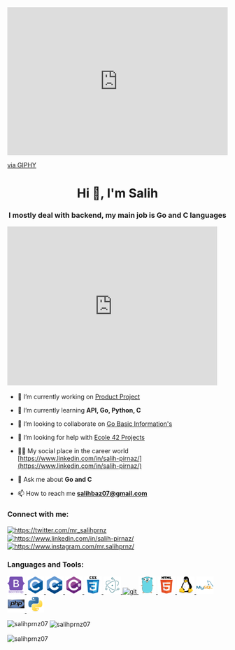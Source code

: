 <div style="width:100%;height:0;padding-bottom:67%;position:relative;"><iframe src="https://giphy.com/embed/13rQ7rrTrvZXlm" width="100%" height="100%" style="position:absolute" frameBorder="0" class="giphy-embed" allowFullScreen></iframe></div><p><a href="https://giphy.com/gifs/geek-the-incredibles-writing-schedule-13rQ7rrTrvZXlm">via GIPHY</a></p>

<h1 align="center">Hi 👋, I'm Salih</h1>
<h3 align="center">I mostly deal with backend, my main job is Go and C languages</h3>

<iframe src="https://giphy.com/embed/BgBf6pW9qOgQU" width="480" height="363" frameBorder="0" class="giphy-embed" allowFullScreen></iframe><p><a href="https://giphy.com/gifs/funny-cute-fail-BgBf6pW9qOgQU"></a></p>

- 🔭 I’m currently working on [Product Project](https://github.com/salihprnz07/Product_Project)

- 🌱 I’m currently learning **API, Go, Python, C**

- 👯 I’m looking to collaborate on [Go Basic Information's](https://github.com/salihprnz07/GO_fundamentals)

- 🤝 I’m looking for help with [Ecole 42 Projects](https://github.com/salihprnz07/Ecole_42_Main)

- 👨‍💻 My social place in the career world [https://www.linkedin.com/in/salih-pirnaz/](https://www.linkedin.com/in/salih-pirnaz/)

- 💬 Ask me about **Go and C**

- 📫 How to reach me **salihbaz07@gmail.com**

<h3 align="left">Connect with me:</h3>
<p align="left">
<a href="https://twitter.com/https://twitter.com/mr_salihprnz" target="blank"><img align="center" src="https://raw.githubusercontent.com/rahuldkjain/github-profile-readme-generator/master/src/images/icons/Social/twitter.svg" alt="https://twitter.com/mr_salihprnz" height="30" width="40" /></a>
<a href="https://linkedin.com/in/https://www.linkedin.com/in/salih-pirnaz/" target="blank"><img align="center" src="https://raw.githubusercontent.com/rahuldkjain/github-profile-readme-generator/master/src/images/icons/Social/linked-in-alt.svg" alt="https://www.linkedin.com/in/salih-pirnaz/" height="30" width="40" /></a>
<a href="https://instagram.com/https://www.instagram.com/mr.salihprnz/" target="blank"><img align="center" src="https://raw.githubusercontent.com/rahuldkjain/github-profile-readme-generator/master/src/images/icons/Social/instagram.svg" alt="https://www.instagram.com/mr.salihprnz/" height="30" width="40" /></a>
</p>

<h3 align="left">Languages and Tools:</h3>
<p align="left"> <a href="https://getbootstrap.com" target="_blank" rel="noreferrer"> <img src="https://raw.githubusercontent.com/devicons/devicon/master/icons/bootstrap/bootstrap-plain-wordmark.svg" alt="bootstrap" width="40" height="40"/> </a> <a href="https://www.cprogramming.com/" target="_blank" rel="noreferrer"> <img src="https://raw.githubusercontent.com/devicons/devicon/master/icons/c/c-original.svg" alt="c" width="40" height="40"/> </a> <a href="https://www.w3schools.com/cpp/" target="_blank" rel="noreferrer"> <img src="https://raw.githubusercontent.com/devicons/devicon/master/icons/cplusplus/cplusplus-original.svg" alt="cplusplus" width="40" height="40"/> </a> <a href="https://www.w3schools.com/cs/" target="_blank" rel="noreferrer"> <img src="https://raw.githubusercontent.com/devicons/devicon/master/icons/csharp/csharp-original.svg" alt="csharp" width="40" height="40"/> </a> <a href="https://www.w3schools.com/css/" target="_blank" rel="noreferrer"> <img src="https://raw.githubusercontent.com/devicons/devicon/master/icons/css3/css3-original-wordmark.svg" alt="css3" width="40" height="40"/> </a> <a href="https://www.electronjs.org" target="_blank" rel="noreferrer"> <img src="https://raw.githubusercontent.com/devicons/devicon/master/icons/electron/electron-original.svg" alt="electron" width="40" height="40"/> </a> <a href="https://git-scm.com/" target="_blank" rel="noreferrer"> <img src="https://www.vectorlogo.zone/logos/git-scm/git-scm-icon.svg" alt="git" width="40" height="40"/> </a> <a href="https://golang.org" target="_blank" rel="noreferrer"> <img src="https://raw.githubusercontent.com/devicons/devicon/master/icons/go/go-original.svg" alt="go" width="40" height="40"/> </a> <a href="https://www.w3.org/html/" target="_blank" rel="noreferrer"> <img src="https://raw.githubusercontent.com/devicons/devicon/master/icons/html5/html5-original-wordmark.svg" alt="html5" width="40" height="40"/> </a> <a href="https://www.linux.org/" target="_blank" rel="noreferrer"> <img src="https://raw.githubusercontent.com/devicons/devicon/master/icons/linux/linux-original.svg" alt="linux" width="40" height="40"/> </a> <a href="https://www.mysql.com/" target="_blank" rel="noreferrer"> <img src="https://raw.githubusercontent.com/devicons/devicon/master/icons/mysql/mysql-original-wordmark.svg" alt="mysql" width="40" height="40"/> </a> <a href="https://www.php.net" target="_blank" rel="noreferrer"> <img src="https://raw.githubusercontent.com/devicons/devicon/master/icons/php/php-original.svg" alt="php" width="40" height="40"/> </a> <a href="https://www.python.org" target="_blank" rel="noreferrer"> <img src="https://raw.githubusercontent.com/devicons/devicon/master/icons/python/python-original.svg" alt="python" width="40" height="40"/> </a> </p>

<p><img align="left" src="https://github-readme-stats.vercel.app/api/top-langs?username=salihprnz07&show_icons=true&locale=en&layout=compact" alt="salihprnz07" /></p>

<p>&nbsp;<img align="center" src="https://github-readme-stats.vercel.app/api?username=salihprnz07&show_icons=true&locale=en" alt="salihprnz07" /></p>

<p><img align="center" src="https://github-readme-streak-stats.herokuapp.com/?user=salihprnz07&" alt="salihprnz07" /></p>
